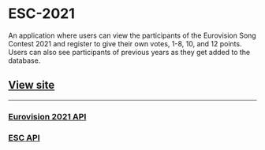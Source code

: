 # ESC-2021

An application where users can view the participants of the Eurovision Song Contest 2021 and register to give their own votes, 1-8, 10, and 12 points. Users can also see participants of previous years as they get added to the database.

## [View site](https://www.esc-2021.site/)

---

### [Eurovision 2021 API](https://github.com/madeleinewoodbury/eurovision-2021-api)

### [ESC API](https://github.com/madeleinewoodbury/eurovision-api)
